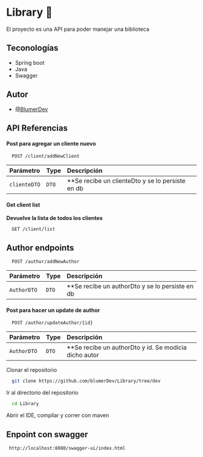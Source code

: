 # Library 📕

El proyecto es una API para poder manejar una biblioteca

## Teconologías

- Spring boot
- Java
- Swagger

## Autor

- [@BlumerDev](https://www.github.com/BlumerDev)

## API Referencias

#### Post para agregar un cliente nuevo

```http
  POST /client/addNewClient
```

| Parámetro | Type     | Descripción                |
| :-------- | :------- | :------------------------- |
| `clienteDTO` | `DTO` | **Se recibe un clienteDto y se lo persiste en db |

#### Get client list

**Devuelve la lista de todos los clientes**

```http
  GET /client/list
```

## Author endpoints

```http
  POST /author/addNewAuthor
```

| Parámetro | Type     | Descripción                                     |
| :-------- | :------- |:------------------------------------------------|
| `AuthorDTO` | `DTO` | **Se recibe un authorDto y se lo persiste en db |

#### Post para hacer un update de author

```http
  POST /author/updateAuthor/{id}
```

| Parámetro | Type     | Descripción                                             |
| :-------- | :------- |:--------------------------------------------------------|
| `AuthorDTO` | `DTO` | **Se recibe un authorDto y id. Se modicia dicho autor   |

Clonar el repositorio

```bash
  git clone https://github.com/blumerDev/Library/tree/dev
```

Ir al directorio del repositorio

```bash
  cd Library
```

Abrir el IDE, compilar y correr con maven

## Enpoint con swagger

```bash
 http://localhost:8080/swagger-ui/index.html




